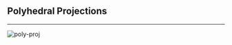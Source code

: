 ## Polyhedral Projections

----

![poly-proj](http://storm-is-brewing.com/img/bootcamp/Polyhedral_projection.png)
